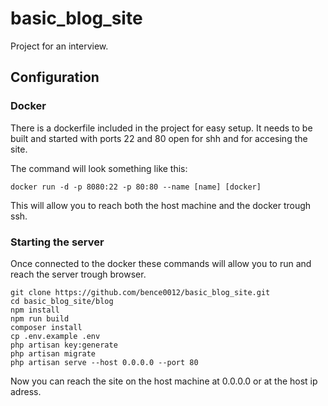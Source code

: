 # basic_blog_site

Project for an interview.

## Configuration

### Docker

There is a dockerfile included in the project for easy setup. It needs to be built and started with ports 22 and 80 open for shh and for accesing the site.

The command will look something like this:

```
docker run -d -p 8080:22 -p 80:80 --name [name] [docker]
```

This will allow you to reach both the host machine and the docker trough ssh.

### Starting the server

Once connected to the docker these commands will allow you to run and reach the server trough browser.

```
git clone https://github.com/bence0012/basic_blog_site.git
cd basic_blog_site/blog
npm install
npm run build
composer install
cp .env.example .env
php artisan key:generate
php artisan migrate
php artisan serve --host 0.0.0.0 --port 80
```
Now you can reach the site on the host machine at 0.0.0.0 or at the host ip adress.
